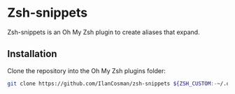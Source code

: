 # Zsh-snippets
Zsh-snippets is an Oh My Zsh plugin to create aliases that expand.

## Installation
Clone the repository into the Oh My Zsh plugins folder:

```sh
git clone https://github.com/IlanCosman/zsh-snippets ${ZSH_CUSTOM:-~/.oh-my-zsh/custom}/plugins/zsh-snippets
```
